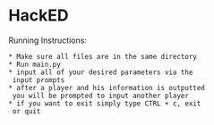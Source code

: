 # HackED

Running Instructions:

    * Make sure all files are in the same directory
    * Run main.py
    * input all of your desired parameters via the 
     input prompts
    * after a player and his information is outputted
     you will be prompted to input another player
    * if you want to exit simply type CTRL + c, exit
     or quit
